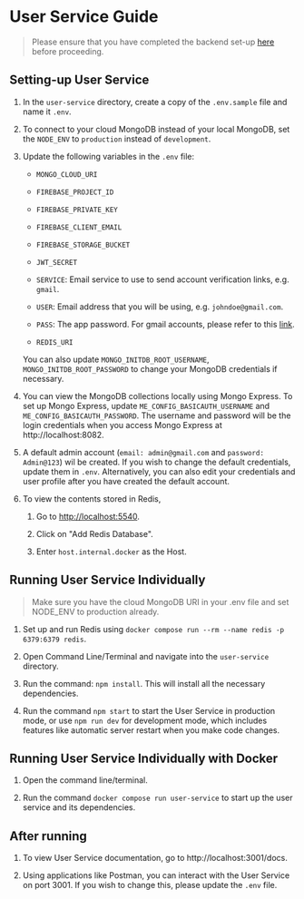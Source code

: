 # User Service Guide

> Please ensure that you have completed the backend set-up [here](../README.md) before proceeding.

## Setting-up User Service

1. In the `user-service` directory, create a copy of the `.env.sample` file and name it `.env`.

2. To connect to your cloud MongoDB instead of your local MongoDB, set the `NODE_ENV` to `production` instead of `development`.

3. Update the following variables in the `.env` file:

   - `MONGO_CLOUD_URI`

   - `FIREBASE_PROJECT_ID`

   - `FIREBASE_PRIVATE_KEY`

   - `FIREBASE_CLIENT_EMAIL`

   - `FIREBASE_STORAGE_BUCKET`

   - `JWT_SECRET`

   - `SERVICE`: Email service to use to send account verification links, e.g. `gmail`.

   - `USER`: Email address that you will be using, e.g. `johndoe@gmail.com`.

   - `PASS`: The app password. For gmail accounts, please refer to this [link](https://support.google.com/accounts/answer/185833?hl=en).

   - `REDIS_URI`

   You can also update `MONGO_INITDB_ROOT_USERNAME`, `MONGO_INITDB_ROOT_PASSWORD` to change your MongoDB credentials if necessary.

4. You can view the MongoDB collections locally using Mongo Express. To set up Mongo Express, update `ME_CONFIG_BASICAUTH_USERNAME` and `ME_CONFIG_BASICAUTH_PASSWORD`. The username and password will be the login credentials when you access Mongo Express at http://localhost:8082.

5. A default admin account (`email: admin@gmail.com` and `password: Admin@123`) wil be created. If you wish to change the default credentials, update them in `.env`. Alternatively, you can also edit your credentials and user profile after you have created the default account.

6. To view the contents stored in Redis,

   1. Go to [http://localhost:5540](http://localhost:5540).

   2. Click on "Add Redis Database".

   3. Enter `host.internal.docker` as the Host.

## Running User Service Individually

> Make sure you have the cloud MongoDB URI in your .env file and set NODE_ENV to production already.

1. Set up and run Redis using `docker compose run --rm --name redis -p 6379:6379 redis`.

2. Open Command Line/Terminal and navigate into the `user-service` directory.

3. Run the command: `npm install`. This will install all the necessary dependencies.

4. Run the command `npm start` to start the User Service in production mode, or use `npm run dev` for development mode, which includes features like automatic server restart when you make code changes.

## Running User Service Individually with Docker

1. Open the command line/terminal.

2. Run the command `docker compose run user-service` to start up the user service and its dependencies.

## After running

1. To view User Service documentation, go to http://localhost:3001/docs.

2. Using applications like Postman, you can interact with the User Service on port 3001. If you wish to change this, please update the `.env` file.
